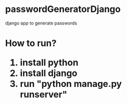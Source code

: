 # passwordGeneratorDjango
django app to generate passwords

<h1>How to run?

1) install python
2) install django
3) run "python manage.py runserver"
